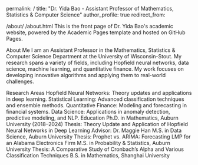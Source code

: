 permalink: /
title: "Dr. Yida Bao - Assistant Professor of Mathematics, Statistics & Computer Science"
author_profile: true
redirect_from:

/about/
/about.html
This is the front page of Dr. Yida Bao's academic website, powered by the Academic Pages template and hosted on GitHub Pages.

About Me
I am an Assistant Professor in the Mathematics, Statistics & Computer Science Department at the University of Wisconsin-Stout. My research spans a variety of fields, including Hopfield neural networks, data science, machine learning, and quantitative finance. My work focuses on developing innovative algorithms and applying them to real-world challenges.

Research Areas
Hopfield Neural Networks: Theory updates and applications in deep learning.
Statistical Learning: Advanced classification techniques and ensemble methods.
Quantitative Finance: Modeling and forecasting in financial systems.
Data Science: Applications in anomaly detection, predictive modeling, and NLP.
Education
Ph.D. in Mathematics, Auburn University (2018–2024)
Thesis: Theory Update and Application of Hopfield Neural Networks in Deep Learning
Advisor: Dr. Maggie Han
M.S. in Data Science, Auburn University
Thesis: Prophet vs. ARIMA: Forecasting LMP for an Alabama Electronics Firm
M.S. in Probability & Statistics, Auburn University
Thesis: A Comparative Study of Cronbach’s Alpha and Various Classification Techniques
B.S. in Mathematics, Shanghai University
